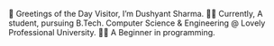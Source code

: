 👋 Greetings of the Day Visitor, I’m Dushyant Sharma.
👨‍🎓 Currently, A student, pursuing B.Tech. Computer Science & Engineering 
@ Lovely Professional University. 👨‍💻
A Beginner in programming.

